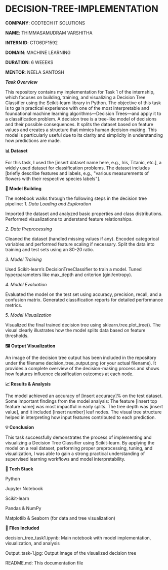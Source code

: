 # DECISION-TREE-IMPLEMENTATION

**COMPANY**: CODTECH IT SOLUTIONS

**NAME**: THIMMASAMUDRAM VARSHITHA

**INTERN ID**: CTO6DF1592

**DOMAIN**: MACHINE LEARNING

**DURATION**: 6 WEEEKS

**MENTOR**: NEELA SANTOSH

_**Task Overview**_

This repository contains my implementation for Task 1 of the internship, which focuses on building, training, and visualizing a Decision Tree Classifier using the Scikit-learn library in Python. The objective of this task is to gain practical experience with one of the most interpretable and foundational machine learning algorithms—Decision Trees—and apply it to a classification problem.
A decision tree is a tree-like model of decisions and their possible consequences. It splits the dataset based on feature values and creates a structure that mimics human decision-making. This model is particularly useful due to its clarity and simplicity in understanding how predictions are made.

**📊 Dataset**

For this task, I used the [insert dataset name here, e.g., Iris, Titanic, etc.], a widely used dataset for classification problems. The dataset includes [briefly describe features and labels, e.g., "various measurements of flowers with their respective species labels"].

**🧠 Model Building**

The notebook walks through the following steps in the decision tree pipeline:
_1. Data Loading and Exploration_

Imported the dataset and analyzed basic properties and class distributions.
Performed visualizations to understand feature relationships.

_2. Data Preprocessing_

Cleaned the dataset (handled missing values if any).
Encoded categorical variables and performed feature scaling if necessary.
Split the data into training and test sets using an 80-20 ratio.

_3. Model Training_

Used Scikit-learn’s DecisionTreeClassifier to train a model.
Tuned hyperparameters like max_depth and criterion (gini/entropy).

_4. Model Evaluation_

Evaluated the model on the test set using accuracy, precision, recall, and a confusion matrix.
Generated classification reports for detailed performance metrics.

_5. Model Visualization_

Visualized the final trained decision tree using sklearn.tree.plot_tree().
The visual clearly illustrates how the model splits data based on feature thresholds.

**🖼️ Output Visualization**

An image of the decision tree output has been included in the repository under the filename decision_tree_output.png (or your actual filename).
It provides a complete overview of the decision-making process and shows how features influence classification outcomes at each node.

**📈 Results & Analysis**

The model achieved an accuracy of [insert accuracy]% on the test dataset.
Some important findings from the model analysis:
The feature [insert top feature name] was most impactful in early splits.
The tree depth was [insert value], and it included [insert number] leaf nodes.
The visual tree structure helped in interpreting how input features contributed to each prediction.

**💡 Conclusion**

This task successfully demonstrates the process of implementing and visualizing a Decision Tree Classifier using Scikit-learn. By applying the model on a real dataset, performing proper preprocessing, tuning, and visualization, I was able to gain a strong practical understanding of supervised learning workflows and model interpretability.

**🔧 Tech Stack**

Python

Jupyter Notebook

Scikit-learn

Pandas & NumPy

Matplotlib & Seaborn (for data and tree visualization)

**📁 Files Included**

decision_tree_task1.ipynb: Main notebook with model implementation, visualization, and analysis

Output_task-1.jpg: Output image of the visualized decision tree

README.md: This documentation file
